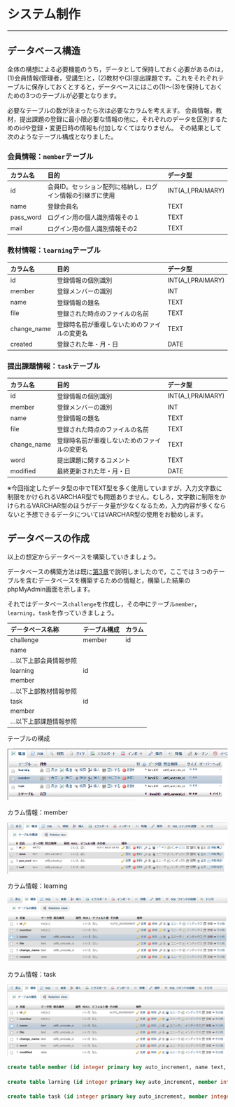 # システム制作

------

## データベース構造

全体の構想による必要機能のうち，データとして保持しておく必要があるのは，(1)会員情報(管理者，受講生)と，(2)教材や(3)提出課題です。これをそれぞれテーブルに保存しておくとすると，データベースにはこの(1)～(3)を保持しておくための3つのテーブルが必要となります。

必要なテーブルの数が決まったら次は必要なカラムを考えます。 会員情報，教材，提出課題の登録に最小限必要な情報の他に，それぞれのデータを区別するためのidや登録・変更日時の情報も付加しなくてはなりません。 その結果として次のようなテーブル構成となりました。

### 会員情報：`member`テーブル

| カラム名  | 目的                                                       | データ型          |
| :-------- | :--------------------------------------------------------- | :---------------- |
| id        | 会員ID。セッション配列に格納し，ログイン情報の引継ぎに使用 | INT(A_I,PRAIMARY) |
| name      | 登録会員名                                                 | TEXT              |
| pass_word | ログイン用の個人識別情報その１                             | TEXT              |
| mail      | ログイン用の個人識別情報その2                              | TEXT              |

### 教材情報：`learning`テーブル

| カラム名    | 目的                                         | データ型          |
| :---------- | :------------------------------------------- | :---------------- |
| id          | 登録情報の個別識別                           | INT(A_I,PRAIMARY) |
| member      | 登録メンバーの識別                           | INT               |
| name        | 登録情報の題名                               | TEXT              |
| file        | 登録された時点のファイルの名前               | TEXT              |
| change_name | 登録時名前が重複しないためのファイルの変更名 | TEXT              |
| created     | 登録された年・月・日                         | DATE              |

### 提出課題情報：`task`テーブル

| カラム名    | 目的                                         | データ型          |
| :---------- | :------------------------------------------- | :---------------- |
| id          | 登録情報の個別識別                           | INT(A_I,PRAIMARY) |
| member      | 登録メンバーの識別                           | INT               |
| name        | 登録情報の題名                               | TEXT              |
| file        | 登録された時点のファイルの名前               | TEXT              |
| change_name | 登録時名前が重複しないためのファイルの変更名 | TEXT              |
| word        | 提出課題に関するコメント                     | TEXT              |
| modified    | 最終更新された年・月・日                     | DATE              |



※今回指定したデータ型の中でTEXT型を多く使用していますが，入力文字数に制限をかけられるVARCHAR型でも問題ありません。むしろ，文字数に制限をかけられるVARCHAR型のほうがデータ量が少なくなるため，入力内容が多くならないと予想できるデータについてはVARCHAR型の使用をお勧めします。

## データベースの作成

以上の想定からデータベースを構築していきましょう。

データベースの構築方法は既に[第3章](http://cs-tklab.na-inet.jp/phpdb/Chapter3/)で説明しましたので，ここでは３つのテーブルを含むデータベースを構築するための情報と，構築した結果のphpMyAdmin画面を示します。

それではデータベース`challenge`を作成し，その中にテーブル`member`，`learning`，`task`を作っていきましょう。

| データベース名称      | テーブル構成 | カラム |
| :-------------------- | :----------- | :----- |
| challenge             | member       | id     |
| name                  |              |        |
| …以下上部会員情報参照 |              |        |
| learning              | id           |        |
| member                |              |        |
| …以下上部教材情報参照 |              |        |
| task                  | id           |        |
| member                |              |        |
| …以下上部課題情報参照 |              |        |

テーブルの構成

[![img](02_database.assets/system2-1.PNG)](http://cs-tklab.na-inet.jp/phpdb/Chapter5/fig/system2-1.PNG)



カラム情報：member

[![img](02_database.assets/system2-2.PNG)](http://cs-tklab.na-inet.jp/phpdb/Chapter5/fig/system2-2.PNG)



カラム情報：learning

[![img](02_database.assets/system2-3.PNG)](http://cs-tklab.na-inet.jp/phpdb/Chapter5/fig/system2-3.PNG)



カラム情報：task

[![img](02_database.assets/system2-4.PNG)](http://cs-tklab.na-inet.jp/phpdb/Chapter5/fig/system2-4.PNG)



```sql
create table member (id integer primary key auto_increment, name text, pass_word text, mail text);

create table larning (id integer primary key auto_increment, member integer, name text, file text, change_name text, created date);

create table task (id integer primary key auto_increment, member integer, name text, file text, change_name text, word text, modified date);
```

